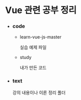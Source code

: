 # Vue 관련 공부 정리

- ### code
  
  - learn-vue-js-master
    
    실습 예제 파일
  
  - study
    
    내가 만든 코드

- ### text
  
  강의 내용이나 이론 정리 폴더

